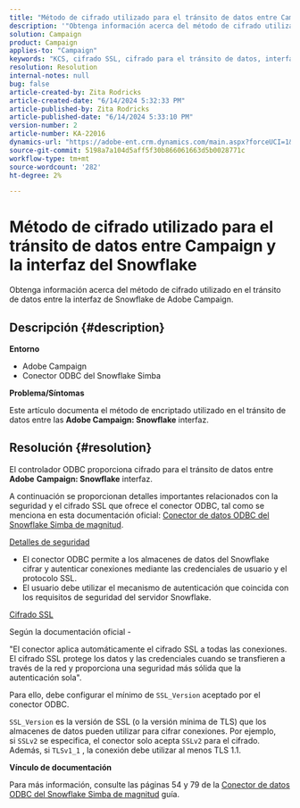 ```yaml
---
title: "Método de cifrado utilizado para el tránsito de datos entre Campaign y la interfaz del Snowflake"
description: '"Obtenga información acerca del método de cifrado utilizado en el tránsito de datos entre la interfaz de Snowflake de Adobe Campaign".'
solution: Campaign
product: Campaign
applies-to: "Campaign"
keywords: "KCS, cifrado SSL, cifrado para el tránsito de datos, interfaz snowflake de Campaign, controlador ODBC"
resolution: Resolution
internal-notes: null
bug: false
article-created-by: Zita Rodricks
article-created-date: "6/14/2024 5:32:33 PM"
article-published-by: Zita Rodricks
article-published-date: "6/14/2024 5:33:10 PM"
version-number: 2
article-number: KA-22016
dynamics-url: "https://adobe-ent.crm.dynamics.com/main.aspx?forceUCI=1&pagetype=entityrecord&etn=knowledgearticle&id=2cfc4112-742a-ef11-840a-002248084fbb"
source-git-commit: 5198a7a104d5aff5f30b866061663d5b0028771c
workflow-type: tm+mt
source-wordcount: '282'
ht-degree: 2%

---
```


# Método de cifrado utilizado para el tránsito de datos entre Campaign y la interfaz del Snowflake


Obtenga información acerca del método de cifrado utilizado en el tránsito de datos entre la interfaz de Snowflake de Adobe Campaign.

## Descripción {#description}


<b>Entorno</b>

- Adobe Campaign
- Conector ODBC del Snowflake Simba


<b>Problema/Síntomas</b>

Este artículo documenta el método de encriptado utilizado en el tránsito de datos entre las <b>Adobe Campaign: Snowflake</b> interfaz.


## Resolución {#resolution}


El controlador ODBC proporciona cifrado para el tránsito de datos entre <b>Adobe</b> <b>Campaign: Snowflake</b> interfaz.

A continuación se proporcionan detalles importantes relacionados con la seguridad y el cifrado SSL que ofrece el conector ODBC, tal como se menciona en esta documentación oficial: [Conector de datos ODBC del Snowflake Simba de magnitud](https://docs.posit.co/drivers/1.8.0/pdf/Simba%20Snowflake%20ODBC%20Connector%20Install%20and%20Configuration%20Guide.pdf).

<u>Detalles de seguridad</u>

- El conector ODBC permite a los almacenes de datos del Snowflake cifrar y autenticar conexiones mediante las credenciales de usuario y el protocolo SSL.
- El usuario debe utilizar el mecanismo de autenticación que coincida con los requisitos de seguridad del servidor Snowflake.


<u>Cifrado SSL</u>

Según la documentación oficial -

&quot;El conector aplica automáticamente el cifrado SSL a todas las conexiones. El cifrado SSL protege los datos y las credenciales cuando se transfieren a través de la red y proporciona una seguridad más sólida que la autenticación sola&quot;.

Para ello, debe configurar el mínimo de `SSL_Version` aceptado por el conector ODBC.

`SSL_Version` es la versión de SSL (o la versión mínima de TLS) que los almacenes de datos pueden utilizar para cifrar conexiones. Por ejemplo, si `SSLv2` se especifica, el conector solo acepta `SSLv2` para el cifrado. Además, si `TLSv1_1` , la conexión debe utilizar al menos TLS 1.1.

<b>Vínculo de documentación</b>

Para más información, consulte las páginas 54 y 79 de la [Conector de datos ODBC del Snowflake Simba de magnitud](https://docs.posit.co/drivers/1.8.0/pdf/Simba%20Snowflake%20ODBC%20Connector%20Install%20and%20Configuration%20Guide.pdf) guía.
